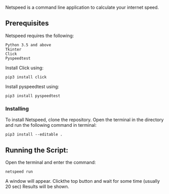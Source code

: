 

Netspeed is a command line application to calculate your internet speed.


## Prerequisites

Netspeed requires the following:

```
Python 3.5 and above
Tkinter
Click
Pyspeedtest
```
Install Click using:
```
pip3 install click
```

Install pyspeedtest using:
```
pip3 install pyspeedtest
```

### Installing

To install Netspeed, clone the repository. Open the terminal in the directory and run the following command in terminal:
```
pip3 install --editable .
```


## Running the Script:

Open the terminal and enter the command:
```
netspeed run
```
A window will appear. Clickthe top button and wait for some time (usually 20 sec)
Results will be shown.


